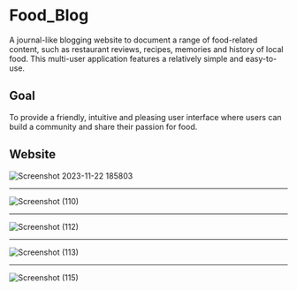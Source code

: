 # Food_Blog

A journal-like blogging website to document a range of food-related content, such as restaurant reviews, recipes, memories and history of local food. 
This multi-user application features a relatively simple and easy-to-use.

## Goal
To provide a friendly, intuitive and pleasing user interface where users can build a community and share their passion for food.

## Website

![Screenshot 2023-11-22 185803](https://github.com/aksh-030/Food_Blog/assets/74759004/eee051be-59d6-4f5b-9ac1-00a89859d9b3)

---

![Screenshot (110)](https://github.com/aksh-030/Food_Blog/assets/74759004/c1442252-4249-4355-a62f-1042559490e5)

---

![Screenshot (112)](https://github.com/aksh-030/Food_Blog/assets/74759004/0312465a-9c0d-4a05-b708-e76d238c205d)

---

![Screenshot (113)](https://github.com/aksh-030/Food_Blog/assets/74759004/9b0189f6-fd25-45e9-8630-56e450d8faab)

---

![Screenshot (115)](https://github.com/aksh-030/Food_Blog/assets/74759004/c7fa97d8-0e3f-4e28-84bd-3372bf8ea552)
